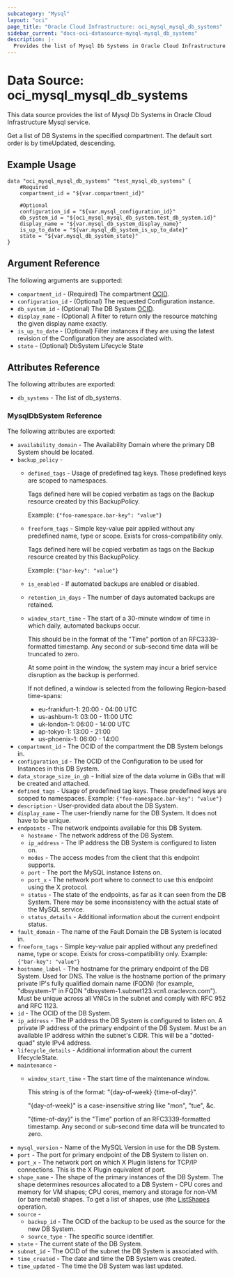 ```yaml
---
subcategory: "Mysql"
layout: "oci"
page_title: "Oracle Cloud Infrastructure: oci_mysql_mysql_db_systems"
sidebar_current: "docs-oci-datasource-mysql-mysql_db_systems"
description: |-
  Provides the list of Mysql Db Systems in Oracle Cloud Infrastructure Mysql service
---
```


# Data Source: oci_mysql_mysql_db_systems
This data source provides the list of Mysql Db Systems in Oracle Cloud Infrastructure Mysql service.

Get a list of DB Systems in the specified compartment.
The default sort order is by timeUpdated, descending.


## Example Usage

```hcl
data "oci_mysql_mysql_db_systems" "test_mysql_db_systems" {
	#Required
	compartment_id = "${var.compartment_id}"

	#Optional
	configuration_id = "${var.mysql_configuration_id}"
	db_system_id = "${oci_mysql_mysql_db_system.test_db_system.id}"
	display_name = "${var.mysql_db_system_display_name}"
	is_up_to_date = "${var.mysql_db_system_is_up_to_date}"
	state = "${var.mysql_db_system_state}"
}
```

## Argument Reference

The following arguments are supported:

* `compartment_id` - (Required) The compartment [OCID](https://docs.cloud.oracle.com/iaas/Content/General/Concepts/identifiers.htm).
* `configuration_id` - (Optional) The requested Configuration instance.
* `db_system_id` - (Optional) The DB System [OCID](https://docs.cloud.oracle.com/iaas/Content/General/Concepts/identifiers.htm).
* `display_name` - (Optional) A filter to return only the resource matching the given display name exactly.
* `is_up_to_date` - (Optional) Filter instances if they are using the latest revision of the Configuration they are associated with. 
* `state` - (Optional) DbSystem Lifecycle State


## Attributes Reference

The following attributes are exported:

* `db_systems` - The list of db_systems.

### MysqlDbSystem Reference

The following attributes are exported:

* `availability_domain` - The Availability Domain where the primary DB System should be located. 
* `backup_policy` - 
	* `defined_tags` - Usage of predefined tag keys. These predefined keys are scoped to namespaces.

		Tags defined here will be copied verbatim as tags on the Backup resource created by this BackupPolicy.

		Example: `{"foo-namespace.bar-key": "value"}` 
	* `freeform_tags` - Simple key-value pair applied without any predefined name, type or scope. Exists for cross-compatibility only.

		Tags defined here will be copied verbatim as tags on the Backup resource created by this BackupPolicy.

		Example: `{"bar-key": "value"}` 
	* `is_enabled` - If automated backups are enabled or disabled.
	* `retention_in_days` - The number of days automated backups are retained. 
	* `window_start_time` - The start of a 30-minute window of time in which daily, automated backups occur.

		This should be in the format of the "Time" portion of an RFC3339-formatted timestamp. Any second or sub-second time data will be truncated to zero.

		At some point in the window, the system may incur a brief service disruption as the backup is performed.

		If not defined, a window is selected from the following Region-based time-spans:
		* eu-frankfurt-1: 20:00 - 04:00 UTC
		* us-ashburn-1: 03:00 - 11:00 UTC
		* uk-london-1: 06:00 - 14:00 UTC
		* ap-tokyo-1: 13:00 - 21:00
		* us-phoenix-1: 06:00 - 14:00 
* `compartment_id` - The OCID of the compartment the DB System belongs in.
* `configuration_id` - The OCID of the Configuration to be used for Instances in this DB System.
* `data_storage_size_in_gb` - Initial size of the data volume in GiBs that will be created and attached. 
* `defined_tags` - Usage of predefined tag keys. These predefined keys are scoped to namespaces. Example: `{"foo-namespace.bar-key": "value"}` 
* `description` - User-provided data about the DB System.
* `display_name` - The user-friendly name for the DB System. It does not have to be unique.
* `endpoints` - The network endpoints available for this DB System. 
	* `hostname` - The network address of the DB System.
	* `ip_address` - The IP address the DB System is configured to listen on.
	* `modes` - The access modes from the client that this endpoint supports.
	* `port` - The port the MySQL instance listens on.
	* `port_x` - The network port where to connect to use this endpoint using the X protocol.
	* `status` - The state of the endpoints, as far as it can seen from the DB System. There may be some inconsistency with the actual state of the MySQL service. 
	* `status_details` - Additional information about the current endpoint status.
* `fault_domain` - The name of the Fault Domain the DB System is located in. 
* `freeform_tags` - Simple key-value pair applied without any predefined name, type or scope. Exists for cross-compatibility only. Example: `{"bar-key": "value"}` 
* `hostname_label` - The hostname for the primary endpoint of the DB System. Used for DNS. The value is the hostname portion of the primary private IP's fully qualified domain name (FQDN) (for example, "dbsystem-1" in FQDN "dbsystem-1.subnet123.vcn1.oraclevcn.com"). Must be unique across all VNICs in the subnet and comply with RFC 952 and RFC 1123. 
* `id` - The OCID of the DB System.
* `ip_address` - The IP address the DB System is configured to listen on. A private IP address of the primary endpoint of the DB System. Must be an available IP address within the subnet's CIDR. This will be a "dotted-quad" style IPv4 address. 
* `lifecycle_details` - Additional information about the current lifecycleState.
* `maintenance` - 
	* `window_start_time` - The start time of the maintenance window.

		This string is of the format: "{day-of-week} {time-of-day}".

		"{day-of-week}" is a case-insensitive string like "mon", "tue", &c.

		"{time-of-day}" is the "Time" portion of an RFC3339-formatted timestamp. Any second or sub-second time data will be truncated to zero. 
* `mysql_version` - Name of the MySQL Version in use for the DB System.
* `port` - The port for primary endpoint of the DB System to listen on.
* `port_x` - The network port on which X Plugin listens for TCP/IP connections. This is the X Plugin equivalent of port. 
* `shape_name` - The shape of the primary instances of the DB System. The shape determines resources allocated to a DB System - CPU cores and memory for VM shapes; CPU cores, memory and storage for non-VM (or bare metal) shapes. To get a list of shapes, use (the [ListShapes](https://docs.cloud.oracle.com/iaas/api/#/en/mysql/20181021/ShapeSummary/ListShapes) operation. 
* `source` - 
	* `backup_id` - The OCID of the backup to be used as the source for the new DB System. 
	* `source_type` - The specific source identifier. 
* `state` - The current state of the DB System.
* `subnet_id` - The OCID of the subnet the DB System is associated with. 
* `time_created` - The date and time the DB System was created.
* `time_updated` - The time the DB System was last updated.

